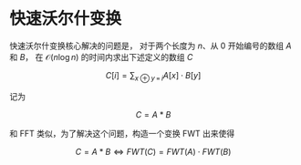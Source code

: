 # 快速沃尔什变换

快速沃尔什变换核心解决的问题是，
对于两个长度为 $n$、从 $0$
开始编号的数组 $A$ 和 $B$，
在 $\mathcal{O}(n\log{n})$
的时间内求出下述定义的数组 $C$

$$C[i] = \sum_{x \oplus y \, = \, i}{A[x] \cdot B[y]}$$

记为

$$C = A * B$$

和 FFT 类似，为了解决这个问题，构造一个变换 FWT 出来使得

$$
C = A * B
\Longleftrightarrow
FWT(C) = FWT(A) \cdot FWT(B)
$$
